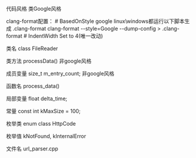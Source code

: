 代码风格 类Google风格

clang-format配置：
    # BasedOnStyle google
    linux\windows都运行以下脚本生成 .clang-format
    clang-format --style=Google --dump-config > .clang-format
    # IndentWidth Set to 4(唯一改动)


类名 class FileReader  

类方法 processData()  非google风格

成员变量  size_t m_entry_count; 非google风格

函数名  process_data() 

局部变量 float delta_time;

常量 const int kMaxSize = 100;  

枚举类  enum class HttpCode  

枚举值  kNotFound, kInternalError  

文件名  url_parser.cpp